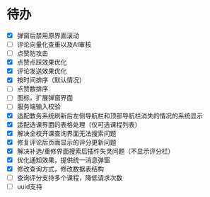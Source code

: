 # 待办
- [x] 弹窗后禁用原界面滚动  
- [ ] 评论向量化查重以及AI审核
- [ ] 点赞防攻击
- [x] 点赞点踩效果优化
- [x] 评论发送效果优化
- [x] 按时间排序（默认情况）
- [ ] 点赞数排序
- [ ] 图标，扩展弹窗界面
- [ ] 服务端输入校验
- [x] 适配教务系统刷新后左侧导航栏和顶部导航栏消失的情况的系统显示
- [x] 适配选课界面的表格处理（仅可选课程列表）
- [x] 解决全校开课查询界面无法搜索问题
- [x] 修复评论后页面显示的评分更新问题
- [x] 解决补选/重修界面搜索后插件失灵问题（不显示评分栏）
- [x] 优化通知效果，提供统一消息弹窗
- [x] 修改查询方式，修改数据表结构
- [ ] 查询评分支持多个课程，降低请求次数
- [ ] uuid支持